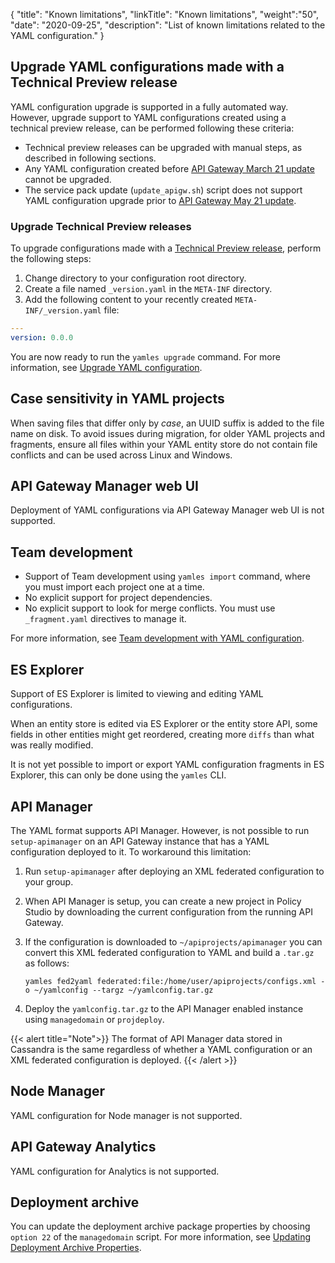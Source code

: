 {
"title": "Known limitations",
"linkTitle": "Known limitations",
"weight":"50",
"date": "2020-09-25",
"description": "List of known limitations related to the YAML configuration."
}

## Upgrade YAML configurations made with a Technical Preview release

YAML configuration upgrade is supported in a fully automated way. However, upgrade support to YAML configurations created using a technical preview release, can be performed following these criteria:

* Technical preview releases can be upgraded with manual steps, as described in following sections.
* Any YAML configuration created before [API Gateway March 21 update](/docs/apim_relnotes/20210330_apimgr_relnotes/) cannot be upgraded.
* The service pack update (`update_apigw.sh`) script does not support YAML configuration upgrade prior to [API Gateway May 21 update](/docs/apim_relnotes/20210530_apimgr_relnotes#yaml-configuration-store-ga).

### Upgrade Technical Preview releases

To upgrade configurations made with a [Technical Preview release](/docs/apim_relnotes/20210330_apimgr_relnotes/), perform the following steps:

1. Change directory to your configuration root directory.
2. Create a file named `_version.yaml` in the `META-INF` directory.
3. Add the following content to your recently created `META-INF/_version.yaml` file:

  ```yaml
  ---
  version: 0.0.0

  ```

You are now ready to run the `yamles upgrade` command. For more information, see [Upgrade YAML configuration](/docs/apim_yamles/apim_yamles_cli/yamles_cli_upgrade).

## Case sensitivity in YAML projects

When saving files that differ only by *case*, an UUID suffix is added to the file name on disk. To avoid issues during migration, for older YAML projects and fragments, ensure all files within your YAML entity store do not contain file conflicts and can be used across Linux and Windows.

## API Gateway Manager web UI

Deployment of YAML configurations via API Gateway Manager web UI is not supported.

## Team development

* Support of Team development using `yamles import` command, where you must import each project one at a time.
* No explicit support for project dependencies.
* No explicit support to look for merge conflicts. You must use `_fragment.yaml` directives to manage it.

For more information, see [Team development with YAML configuration](/docs/apim_yamles/apim_yamles_references/yamles_team_development).

## ES Explorer

Support of ES Explorer is limited to viewing and editing YAML configurations.

When an entity store is edited via ES Explorer or the entity store API, some fields in other entities might get reordered, creating more `diffs` than what was really modified.

It is not yet possible to import or export YAML configuration fragments in ES Explorer, this can only be done using the `yamles` CLI.

## API Manager

The YAML format supports API Manager. However, is not possible to run `setup-apimanager` on an API Gateway instance that has a YAML configuration deployed to it. To workaround this limitation:

1. Run `setup-apimanager` after deploying an XML federated configuration to your group.
2. When API Manager is setup, you can create a new project in Policy Studio by downloading the current configuration from the running API Gateway.
3. If the configuration is downloaded to `~/apiprojects/apimanager` you can convert this XML federated configuration to YAML and build a `.tar.gz` as follows:

    ```
    yamles fed2yaml federated:file:/home/user/apiprojects/configs.xml -o ~/yamlconfig --targz ~/yamlconfig.tar.gz
    ```

4. Deploy the `yamlconfig.tar.gz` to the API Manager enabled instance using `managedomain` or `projdeploy`.

{{< alert title="Note">}}
The format of API Manager data stored in Cassandra is the same regardless of whether a YAML configuration or an XML federated configuration is deployed.
{{< /alert >}}

## Node Manager

YAML configuration for Node manager is not supported.

## API Gateway Analytics

YAML configuration for Analytics is not supported.

## Deployment archive

You can update the deployment archive package properties by choosing `option 22` of the `managedomain` script. For more information, see [Updating Deployment Archive Properties](/docs/apim_yamles/yamles_packaging_deployment#updating-deployment-archive-properties).
